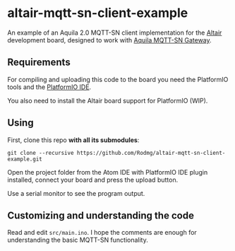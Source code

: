 # altair-mqtt-sn-client-example

An example of an Aquila 2.0 MQTT-SN client implementation for the [Altair](http://www.aquila.io/en) development board, designed to work with [Aquila MQTT-SN Gateway](https://github.com/Rodmg/aquila-mqtt-sn-gateway).

## Requirements

For compiling and uploading this code to the board you need the PlatformIO tools and the [PlatformIO IDE](http://platformio.org/get-started).

You also need to install the Altair board support for PlatformIO (WIP).

## Using

First, clone this repo **with all its submodules**:

```
git clone --recursive https://github.com/Rodmg/altair-mqtt-sn-client-example.git
```

Open the project folder from the Atom IDE with PlatformIO IDE plugin installed, connect your board and press the upload button.

Use a serial monitor to see the program output.

## Customizing and understanding the code

Read and edit ``src/main.ino``. I hope the comments are enough for understanding the basic MQTT-SN functionality.
